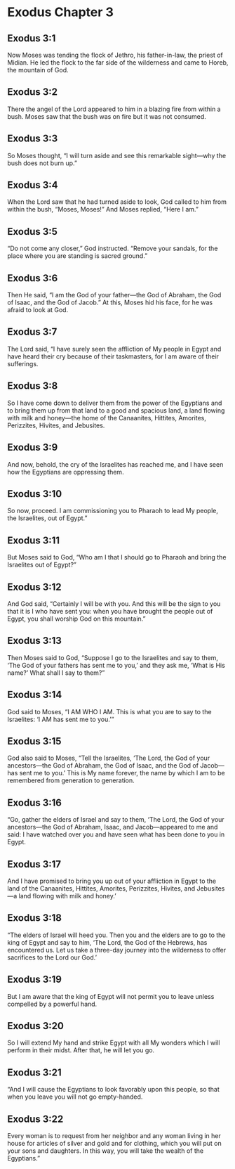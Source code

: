 # Exodus Chapter 3

## Exodus 3:1
Now Moses was tending the flock of Jethro, his father-in-law, the priest of Midian. He led the flock to the far side of the wilderness and came to Horeb, the mountain of God.

## Exodus 3:2
There the angel of the Lord appeared to him in a blazing fire from within a bush. Moses saw that the bush was on fire but it was not consumed.

## Exodus 3:3
So Moses thought, “I will turn aside and see this remarkable sight—why the bush does not burn up.”

## Exodus 3:4
When the Lord saw that he had turned aside to look, God called to him from within the bush, “Moses, Moses!” And Moses replied, “Here I am.”

## Exodus 3:5
“Do not come any closer,” God instructed. “Remove your sandals, for the place where you are standing is sacred ground.”

## Exodus 3:6
Then He said, “I am the God of your father—the God of Abraham, the God of Isaac, and the God of Jacob.” At this, Moses hid his face, for he was afraid to look at God.

## Exodus 3:7
The Lord said, “I have surely seen the affliction of My people in Egypt and have heard their cry because of their taskmasters, for I am aware of their sufferings.

## Exodus 3:8
So I have come down to deliver them from the power of the Egyptians and to bring them up from that land to a good and spacious land, a land flowing with milk and honey—the home of the Canaanites, Hittites, Amorites, Perizzites, Hivites, and Jebusites.

## Exodus 3:9
And now, behold, the cry of the Israelites has reached me, and I have seen how the Egyptians are oppressing them.

## Exodus 3:10
So now, proceed. I am commissioning you to Pharaoh to lead My people, the Israelites, out of Egypt.”

## Exodus 3:11
But Moses said to God, “Who am I that I should go to Pharaoh and bring the Israelites out of Egypt?”

## Exodus 3:12
And God said, “Certainly I will be with you. And this will be the sign to you that it is I who have sent you: when you have brought the people out of Egypt, you shall worship God on this mountain.”

## Exodus 3:13
Then Moses said to God, “Suppose I go to the Israelites and say to them, ‘The God of your fathers has sent me to you,’ and they ask me, ‘What is His name?’ What shall I say to them?”

## Exodus 3:14
God said to Moses, “I AM WHO I AM. This is what you are to say to the Israelites: ‘I AM has sent me to you.’”

## Exodus 3:15
God also said to Moses, “Tell the Israelites, ‘The Lord, the God of your ancestors—the God of Abraham, the God of Isaac, and the God of Jacob—has sent me to you.’ This is My name forever, the name by which I am to be remembered from generation to generation.

## Exodus 3:16
“Go, gather the elders of Israel and say to them, ‘The Lord, the God of your ancestors—the God of Abraham, Isaac, and Jacob—appeared to me and said: I have watched over you and have seen what has been done to you in Egypt.

## Exodus 3:17
And I have promised to bring you up out of your affliction in Egypt to the land of the Canaanites, Hittites, Amorites, Perizzites, Hivites, and Jebusites—a land flowing with milk and honey.’

## Exodus 3:18
“The elders of Israel will heed you. Then you and the elders are to go to the king of Egypt and say to him, ‘The Lord, the God of the Hebrews, has encountered us. Let us take a three-day journey into the wilderness to offer sacrifices to the Lord our God.’

## Exodus 3:19
But I am aware that the king of Egypt will not permit you to leave unless compelled by a powerful hand.

## Exodus 3:20
So I will extend My hand and strike Egypt with all My wonders which I will perform in their midst. After that, he will let you go.

## Exodus 3:21
“And I will cause the Egyptians to look favorably upon this people, so that when you leave you will not go empty-handed.

## Exodus 3:22
Every woman is to request from her neighbor and any woman living in her house for articles of silver and gold and for clothing, which you will put on your sons and daughters. In this way, you will take the wealth of the Egyptians.”
